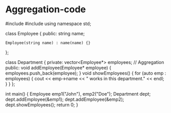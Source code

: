 # Aggregation-code
#include <iostream>
#include <vector>
using namespace std;

class Employee {
public:
    string name;

    Employee(string name) : name(name) {}
};

class Department {
private:
    vector<Employee*> employees;  // Aggregation
public:
    void addEmployee(Employee* employee) {
        employees.push_back(employee);
    }
    void showEmployees() {
        for (auto emp : employees) {
            cout << emp->name << " works in this department." << endl;
        }
    }
};

int main() {
    Employee emp1("John"), emp2("Doe");
    Department dept;
    dept.addEmployee(&emp1);
    dept.addEmployee(&emp2);
    dept.showEmployees();
    return 0;
}

